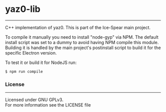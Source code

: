 #  yaz0-lib
___
C++ implementation of yaz0.
This is part of the Ice-Spear main project.

To compile it manually you need to install "node-gyp" via NPM.
The default install script was set to a dummy to avoid having NPM compile this module.
Building it is handled by the main project's postinstall script to build it for the specific Electron version.

To test it or build it for NodeJS run:
```sh
$ npm run compile
```

### License
___
Licensed under GNU GPLv3.  
For more information see the LICENSE file
